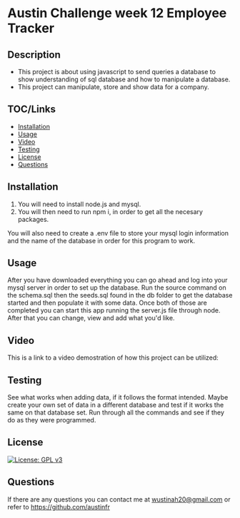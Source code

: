 # Austin Challenge week 12 Employee Tracker

## Description

- This project is about using javascript to send queries a database to show understanding of sql database and how to manipulate a database.
- This project can manipulate, store and show data for a company.

## TOC/Links

- [Installation](#installation)
- [Usage](#usage)
- [Video](#video)
- [Testing](#testing)
- [License](#license)
- [Questions](#questions)

## Installation

1. You will need to install node.js and mysql. 
2. You will then need to run npm i, in order to get all the necesary packages. 

You will also need to create a .env file to store your mysql login information and the name of the database in order for this program to work.

## Usage

After you have downloaded everything you can go ahead and log into your mysql server in order to set up the database. Run the source command on the schema.sql then the seeds.sql found in the db folder to get the database started and then populate it with some data. Once both of those are completed you can start this app running the server.js file through node. After that you can change, view and add what you'd like.

## Video

This is a link to a video demostration of how this project can be utilized:



## Testing

See what works when adding data, if it follows the format intended. Maybe create your own set of data in a different database and test if it works the same on that database set. Run through all the commands and see if they do as they were programmed.

## License

[![License: GPL v3](https://img.shields.io/badge/License-GPLv3-blue.svg)](https://www.gnu.org/licenses/gpl-3.0)


## Questions

If there are any questions you can contact me at wustinah20@gmail.com or refer to https://github.com/austinfr 
